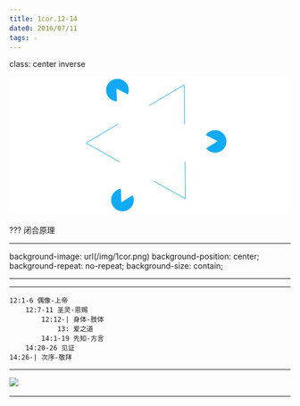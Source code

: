```yaml
---
title: 1cor.12-14
date0: 2016/07/11
tags: ☆
---
```

class: center inverse

![](/img/slide/white3.jpg)

???
闭合原理

---
background-image: url(/img/1cor.png)
background-position: center;
background-repeat: no-repeat;
background-size: contain;

---


---

```
12:1-6 偶像-上帝
    12:7-11 圣灵-恩赐
        12:12-| 身体-肢体
            13: 爱之道
        14:1-19 先知-方言
    14:20-26 见证
14:26-| 次序-敬拜
```
---

![](/img/slide/tongs.png)

---
